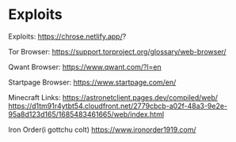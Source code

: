 # Exploits
Exploits:
https://chrose.netlify.app/?
 
Tor Browser: https://support.torproject.org/glossary/web-browser/

Qwant Browser: https://www.qwant.com/?l=en

Startpage Browser: https://www.startpage.com/en/

Minecraft Links: https://astronetclient.pages.dev/compiled/web/  https://d1tm91r4ytbt54.cloudfront.net/2779cbcb-a02f-48a3-9e2e-95a8d123d165/1685483461665/web/index.html

Iron Order(i gottchu colt) https://www.ironorder1919.com/

